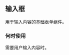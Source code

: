 ## 输入框

用于输入内容的基础表单组件。

### 何时使用

需要用户输入内容时。

<code
  src="./demo.tsx"
  title="基本用法"
  desc="最基本的用法"
/>

<code
  src="./demo2.tsx"
  title="禁用"
  desc="禁用状态"
/>

<code
  src="./demo3.tsx"
  title="前缀 / 后缀标签"
  desc="在输入框上添加前缀或后缀。"
/>

<code
  src="./demo4.tsx"
  title="不同大小"
  desc="不同大小的输入框"
/>
